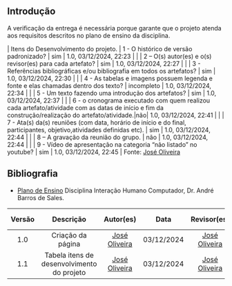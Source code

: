 ## Introdução
A verificação da entrega é necessária porque garante que o projeto atenda aos requisitos descritos no plano de ensino da disciplina.

| Itens do Desenvolvimento do projeto.    | 1 - O histórico de versão padronizado?                                                                             |         sim         | 1.0, 03/12/2024, 22:23              |
|                                         | 2 – O(s) autor(es) e o(s) revisor(es) para cada artefato?                                                          |         sim         | 1.0, 03/12/2024, 22:27              |
|                                         | 3 - Referências bibliográficas e/ou bibliografia em todos os artefatos?                                            |         sim         | 1.0, 03/12/2024, 22:30              |
|                                         | 4 - As tabelas e imagens possuem legenda e fonte e elas chamadas dentro dos texto?                                 |         incompleto  | 1.0, 03/12/2024, 22:34              |
|                                         | 5 - Um texto fazendo uma introdução dos artefatos?                                                                 |         sim         | 1.0, 03/12/2024, 22:37              |
|                                         | 6 - o cronograma executado com quem realizou cada artefato/atividade com as datas de início e fim da construção/realização do artefato/atividade.|não| 1.0, 03/12/2024, 22:41  |
|                                         | 7 - Ata(s) da(s) reuniões (com data, horário de início e do final, participantes, objetivo,atividades definidas etc). |         sim        | 1.0, 03/12/2024, 22:44            |
|                                         | 8 – A gravação da reunião do grupo.                                                                                |         não         | 1.0, 03/12/2024, 22:44              |
|                                         | 9 - Vídeo de apresentação na categoria “não listado” no youtube?                                                   |         sim         | 1.0, 03/12/2024, 22:45              |
Fonte: [José Oliveira](https://github.com/Jose1277)

## Bibliografia

- [Plano de Ensino](https://aprender3.unb.br/pluginfile.php/2972625/mod_resource/content/56/Plano_de_Ensino%20FIHC%20022024%20Turma%2001%20v1.pdf) Disciplina Interação Humano Computador, Dr. André Barros de Sales.

| Versão |     Descrição      |                     Autor(es)                     |    Data    |                     Revisor(es)                     | Data de revisão |
| :----: | :----------------: | :-----------------------------------------------: | :--------: | :-------------------------------------------------: | :-------------: |
|  1.0   | Criação da página | [José Oliveira](https://github.com/Jose1277) | 03/12/2024 | [José Oliveira](https://github.com/Jose1277) |   03/12/2024   |
|  1.1   | Tabela itens de desenvolvimento do projeto | [José Oliveira](https://github.com/Jose1277) | 03/12/2024 | [José Oliveira](https://github.com/Jose1277) |   03/12/2024   |